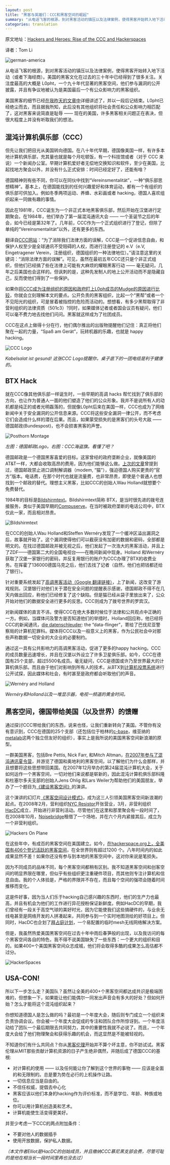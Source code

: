 ```yaml
---
layout: post
title: "黑客与英雄们：CCC和黑客空间的崛起"
summary: "从电话飞客的根源，到对黑客活动的镇压以及法律案例，使得黑客开始转入地下活动（或者下海经商）。美国的黑客文化在过去的三十年中已经得到了很多关注。细节已经在我昨天的文章中讲述了，并以一段后记结束。但先让我们把目光从美国转向德国。"
categories: translation
---
```


原文地址：[Hackers and Heroes: Rise of the CCC and Hackerspaces](http://hackaday.com/2016/01/12/hackers-and-heroes-rise-of-ccc-and-hackerspaces/)

译者：Tom Li

![german-america](/images/german-america.jpg)

从电话飞客的根源，到对黑客活动的镇压以及法律案例，使得黑客开始转入地下活动（或者下海经商）。美国的黑客文化在过去的三十年中已经得到了很多关注。关注度最高的大概是 L0pht，一个九十年代显著的黑客空间，他们参与漏洞的公开披露，并且有争议地被认为是美国最后一个有公众影响力的黑客组织。

美国黑客的细节已经[在我昨天的文章中](http://hardenedlinux.org/translation/2016/02/12/Hackers-and-heroes-a-tale-of-two-countries.html)详细讲述了，并以一段后记结束。L0pht已经绝尘而去，而且据我所知，此后没有其他组织将社会责任和公众影响力相匹配了，这对黑客来说简直是耻辱 —— 现在的美国，许多黑客相关问题正在表决，但很大程度上并没有听取我们的想法。

## 混沌计算机俱乐部（CCC）

但先让我们把目光从美国转向德国。在八十年代早期，德国像美国一样，有许多本地计算机俱乐部，充其量也就是每个月吃顿饭，有一个科技馆或者（对于 CCC 来说）一个新闻办公室。早期计算机爱好者无偿地交换知识和软件，至少在美国，比起找地方聚会以外，并没有什么正式安排：时间已经定好了，还能有啥？

德国精神则有些不同，你可以在同伙中找到“Vereinsmentalität”，一种“俱乐部思想精神”。基本上，在德国能找到的任何兴趣爱好和体育运动，都有一个有组织的俱乐部可供加入。例如冬季两项运动、养蜂、水彩画或者 hacking，德国人喜欢组织起来一同做有趣的事情。

因此在1981年，CCC诞生为一个非正式本地黑客俱乐部，然后开始在汉堡进行定期聚会。在1984年，他们举办了第一届混沌通讯大会 —— 一个圣诞节之后的年会，如今已经是第32年了。几年前，CCC作为一个正式组织进行了登记，但除了单纯的“Vereinsmentalität”以外，还有更多的东西。

翻译自[CCC网站](http://www.ccc.de/de/club)：“为了消除我们法律方面的误解，CCC是一个促进信息自由，和保护人权至少是全球通讯不受阻碍的人权，而进行注册登记的 e.V（e.V, Eingetragener Verein，注册组织，德国组织的一种法律地位）。”请注意这里的关键词：“消除法律方面的误解”。可见，虽然在最初五年CCC还只是个非正式组织，但他们已经搞了些在法律上可能有大麻烦的耀眼黑客行动 —— 毫无疑问，几年之后美国也会这样的。但讽刺的是，这种先发制人的地上公开活动而不是隐藏自己，反而使他们得到了一些保护。

如果你[将CCC成为注册组织的原因和政府盯上L0ph成员的Mudge的原因进行比较](http://hardenedlinux.org/translation/2016/02/12/Hackers-and-heroes-a-tale-of-two-countries.html)，你就会立刻理解本文的要点。公开负责的黑客组织，比起一个“黑帮”或者一个不见阳光的组织，可是冒着被指控的危险而活动的。想想看，有多少黑帮取得了非营利组织的法律资质（501c3）?同时，如果媒体记者或者国会议员有疑问，他们可以毫不费力地去找他们问问。黑客就这样成为了社团成员。

CCC在这点上做得十分在行，他们偶尔推出的出版物提醒他们记住：真正将他们聚在一起的力量，“Spaß am Gerät”，玩转机器的乐趣，也就是 happy hacking。

![CCC Logo](/images/logo_ccc.png)

*Kabelsalat ist gesund! 这张CCC Logo提醒你，桌子底下的一团电缆是利于健康的。*

## BTX Hack

就在CCC像其他俱乐部一样诞生时，一些早期的高调 hacks 帮忙找到了俱乐部的方向，也让作为普通人一面的他们塑造了他们的公众形象。我并不是说所有人的动机都是纯正的或者光明磊落的，但就像L0pht后来在美国一样，CCC也成为了网络新闻中关于安全漏洞的公开信息来源。CCC将这些安全漏洞一律公开，而不考虑它们会造成什么样的潜在后果。而且，如果蒙受损失的是黑客们的头号大敌 —— 德国邮政(Bundespost)，也不会损害黑客的声誉。

![Posthorn Montage](/images/posthorn_montage.png)

*左图：德国邮政Logo。右图：CCC海盗旗。看懂了吧？*

德国邮政是一个德国黑客喜爱的目标。这家曾经的政府垄断企业，就像美国的AT&T一样，大都会收取高昂的费用，因为他们能够这么做。[上次的文章](http://hardenedlinux.org/translation/2016/02/12/Hackers-and-heroes-a-tale-of-two-countries.html)曾提到过，德国邮政禁止进口调制解调器（modem, “猫”），强迫德国人购买更贵的“官方”版本。电话费，在那个时代也就是流量费，也非常昂贵，即使是个普通人也想找到一个邮政的替代。理想主义黑客，比如CCC的创始人Wau Holland就想要个免费替代。

1984年的目标是[Bildshirmtext](https://en.wikipedia.org/wiki/Bildschirmtext)。Bildshirmtext简称 BTX，是当时很先进的拨号连接服务，类似于美国早期的[Compuserve](https://en.wikipedia.org/wiki/CompuServe)。在当时被政府垄断的电话公司中，BTX仅此一家，而且相对昂贵。

![Bildshirmtext](/images/btx1.jpg)

在CCC的创始人Wau Holland和Steffen Wernéry发现了一个缓冲区溢出漏洞之后，故事就开始了。这个漏洞使得他们可以截获没有加密的数据和密码，全部都是明文的。在找过德国邮政并被无视之后，他们发起了一次浩大的黑客活动，并且上了ZDF——德国第二大的全国电视台——在晚间新闻中现身。Holland 和Wernéry获取了汉堡一家银行的密码，并反复用银行的账户为CCC办理了BTX的收费业务。在挥霍了136000德国马克之后，他们去找了记者（自然，他们也把钱都还给了银行）。

针对重要系统发起了[高调黑客活动](http://www.spiegel.de/einestages/btx-hack-1984-angriff-der-ccc-hacker-gegen-die-bundespost-a-1002443.html)[（Google 翻译链接）](https://translate.google.com/translate?sl=auto&tl=en&js=y&prev=_t&hl=en&ie=UTF-8&u=http%3A%2F%2Fwww.spiegel.de%2Feinestages%2Fbtx-hack-1984-angriff-der-ccc-hacker-gegen-die-bundespost-a-1002443.html&edit-text=&act=url])，上了新闻，这改变了游戏规则。汉堡银行对他们关于潜在安全问题的提醒表示感谢，德国邮政不得不在几天内做出回应，称他们已经修复了这个缺陷。但是猫已经从袋子里放出来了，公众开始对他们的数据安全进行更多的反思。CCC则成为了拨号世界的罗宾汉。

对新闻媒体的直言不讳，使得CCC在绝大多数时候位于法律和公共观点中正确的一方。例如，当媒体问及警方是否知道他们的举措时，Holland回应称，他已经将CCC的新闻通讯，[die datenschleuder](http://ds.ccc.de/download.html): the “data-flinger”，寄给了巴伐尼亚警察局的计算机犯罪科。媒体将CCC以及一般意义上的黑客，作为公民社会中对那些声称数据一切安全的大企业的必要制约。

通过这一具有公共影响力的高调黑客活动，促进了更多的happy hacking。CCC的成员数量迅速增长，并且在汉堡以外设立了许多卫星俱乐部。如今，CCC在德国有25个支部，超过5500名成员。毫无疑问，CCC是德国或许乃至世界最大的计算机俱乐部。而且由于他们对影响到所有人的技术，从BTX到[计算机投票系统](http://www.ccc.de/en/updates/2009/wahlcomputer-urteil-bverfg)进行公开试探，因此媒体和社会，有时甚至是政府都会听取他们的声音。

![Wernéry and Holland](/images/ccc_holland-shot0002.jpg)

*Wernéry和Holland以及一堆显示器，电视一频道的黄金时间。* 


## 黑客空间，德国带给美国（以及世界）的馈赠

通过探讨CCC带给我们的东西，说来也怪，让我们重新转向了美国。不管你有没有意识到，CCC在德国的25个支部（还包括位于柏林的[c-base](http://c-base.org/)，维亚纳的[metalab](https://metalab.at/)这两个独立但友好的组织），事实上是我所说的美国黑客空间新浪潮的原型。

一群美国黑客，包括Bre Pettis, Nick Farr, 和Mitch Altman，[在2007年参与了混沌通讯夏令营](http://www.wired.com/2007/08/us-hackers-moun/)，并游览了德国和奥地利的黑客空间，以了解他们为什么会那样，并且想要将这些思想带回美国。在2007年12月举办的第24届混沌计算机大会，关于如何运作一个黑客空间，一切对他们来说都是崭新的，因此混沌计算机俱乐部科隆和杜塞尔多夫支部的创始人Jens Ohlig 和Lars Weiler为帮助他们的美国朋友，举办了一个题目为[《建设黑客空间》](https://www.youtube.com/watch?v=8lywXCZogsg)的演讲。

这个演讲的幻灯片[《黑客空间设计模式》](http://events.ccc.de/congress/2007/Fahrplan/attachments/1003_Building%20a%20Hacker%20Space.pdf)，成为这三人引领美国黑客空间新浪潮的起点。在2008年2月，营利组织[NYC Resistor](http://www.nycresistor.com/)开张营业，3月，非营利组织[HacDC](http://www.hacdc.org/)成立，开始进行非营利活动。尽管他们在这里和那里聚会有一段时间了，在2008年10月，[Noisebridge](https://www.noisebridge.net/)租借了一个场地，并在六个月内紧接其后，成立为一个非营利组织。

![Hackers On Plane](/images/hackersonaplane2.jpg)

在这些年中，有成百的黑客空间在美国建立。如今，[在hackerspace.org上，全美国有406个登记活跃的黑客空间](https://wiki.hackerspaces.org/w/index.php?title=Special:Ask&offset=0&limit=500&q=[[Category%3AHackerspace]]+[[country%3A%3AUnited+States+of+America]]+[[hackerspace+status%3A%3Aactive]]&p=format%3Dul%2Fdefault%3D-27-27There-20is-20no-20known-20hackerspace-20in-20this-20country.-27-27&po=%3FCity%0A%3FState%0A%3FWebsite%0A%3FResidencies%0A&sort=Last+Updated)，在全世界则有超过1200 个。八年时间内的如此成果显然不差！如果你还没有参与到本地的黑客空间中，这对你来说是笔损失。

因为不同成员的品味不同，每个黑客空间都稍有区别。我不知道黑客空间和创客空间的明显界限在哪里，但似乎有些组织更注重硬件项目，而其他则专注计算机和信息自由。我的个人体验是，严格的界限并不存在，而且每个空间的强项会随着时间推移而变化。

这是件好事，因为当人们乐于hacking自己感兴趣的东西时，他们的生产力也最高，并且有机会为他们的工作进行异花授粉保证新鲜度。例如HacDC的早期，我们曾经有一段关于高空气球的美好时光，因为它能使我们这些搞硬件的，与业余无线电甚至是网络开发的人拼凑起来，共同参与到一个实时地图测绘的好项目上。但同时，HacDC也企划了[拜占庭计划](http://project-byzantium.org/)，一个易配置的临时mesh无线网络解决方案。

但是，我虽然热爱美国黑客空间在过去十年中雨后春笋般的出现，以及我访问的每个黑客空间各自的特色，我不得不说美国缺失了一些东西：一个更大的组织和目的。如果400+个美国黑客空间众志成城，他们将会取得多酷的成果怎么高估都不过分。

![HackerSpaces](/images/800px-hackerspacesteedesign.jpg)


## USA-CON!

所以下一步怎么走？美国队？虽然让全美的400+个黑客空间都达成共识是极端困难的，但想象一下，如果能让他们能偶尔一同发出声音会有多大的好处？但如何开始？怎么才能将这个混沌组织起来？

你想知道德国人是怎么做的吗？最初是一个年度大会，随后则专门成立一个组织来负责协调会议。你会被一个年度大会促成的专注和团队合作所惊讶到。一个年度活动给了团队一个最后期限去共同努力，其中的重要性我就不必说了。而且，一个年度大会给了他们物理聚会和获得乐趣的机会，而这显然是不能被轻视的。

不知道你们有什么共同点？你从[黑客伦理](https://en.wikipedia.org/wiki/Hacker_Ethic)开始并不算个坏主意，你不妨试试。黑客伦理从MIT那些贡献计算机资源的日子产生绝非偶然，并随后成了德国CCC的基根:

*	对计算机的使用 —— 以及任何能让你了解到这个世界的事物 —— 应该是全面的和无限制的。总是要为势在必行的上机操作让路。
*	一切信息应当是自由的。
*	不信任权威，提倡去中心化
*	黑客应该以他们本身的hacking作为评价标准，而不是学位、年龄、种族或地位。
*	你可以用计算机创造美和艺术。
*	计算机能使生活变得更美好。

并至少考虑一下CCC的两点附加条件：

*	不要对他人的数据插手
*	使用开放数据，保护私人数据。

*（本文作者Elliot是HacDC的创始成员，并且缴纳CCC慕尼黑支部会费，尽管可耻的是他在相当长一段时间里再也没去过）*
